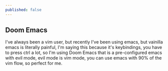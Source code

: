 ```yaml
---
published: false
---
```

## Doom Emacs

I've always been a vim user, but recently I've been using emacs, but vainilla emacs is literally painful, I'm saying this because it's keybindings, you have to press ctrl a lot, so I'm using Doom Emacs that is a pre-configured emacs with evil mode, evil mode is vim mode, you can use emacs with 90% of the vim flow, so perfect for me.


